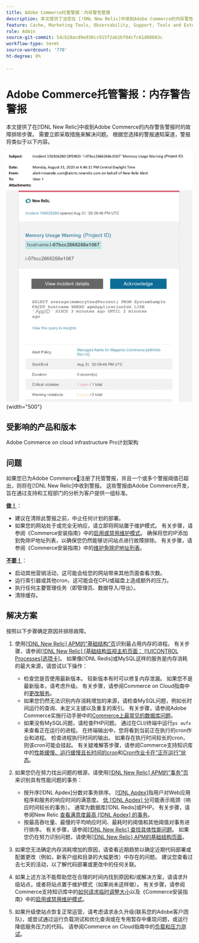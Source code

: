 ```yaml
---
title: Adobe Commerce托管警报：内存警告警报
description: 本文提供了当您在 [!DNL New Relic]中收到Adobe Commerce的内存警告警报时的故障排除步骤。 需要立即采取措施来解决问题。
feature: Cache, Marketing Tools, Observability, Support, Tools and External Services
role: Admin
source-git-commit: 54cb28acd9e930cc915f2ab1bf04cfc61d08663c
workflow-type: tm+mt
source-wordcount: '770'
ht-degree: 0%

---
```


# Adobe Commerce托管警报：内存警告警报

本文提供了在[!DNL New Relic]中收到Adobe Commerce的内存警告警报时的故障排除步骤。 需要立即采取措施来解决问题。 根据您选择的警报通知渠道，警报将类似于以下内容。

![内存警告](../../assets/managed-alerts/memory-warning-magento-managed.png){width="500"}

## 受影响的产品和版本

Adobe Commerce on cloud infrastructure Pro计划架构

## 问题

如果您已为Adobe Commerce[&#128279;](managed-alerts-for-magento-commerce.md)注册了托管警报，并且一个或多个警报阈值已超出，则将在[!DNL New Relic]中收到警报。 这些警报由Adobe Commerce开发，旨在通过支持和工程部门的分析为客户提供一组标准。

<u>**做！**</u>：

* 建议在清除此警报之前，中止任何计划的部署。
* 如果您的网站处于或完全无响应，请立即将网站置于维护模式。 有关步骤，请参阅《Commerce安装指南》中的[启用或禁用维护模式](https://experienceleague.adobe.com/zh-hans/docs/commerce-operations/installation-guide/tutorials/maintenance-mode)。 确保将您的IP添加到免除IP地址列表，以确保您仍然能够访问站点进行故障排除。 有关步骤，请参阅《Commerce安装指南》中的[维护免除IP地址列表](https://experienceleague.adobe.com/zh-hans/docs/commerce-operations/installation-guide/tutorials/maintenance-mode#maintain-the-list-of-exempt-ip-addresses)。

<u>**不要！**</u>：

* 启动其他营销活动，这可能会给您的网站带来其他页面查看次数。
* 运行索引器或其他cron，这可能会在CPU或磁盘上造成额外的压力。
* 执行任何主要管理任务（即管理员、数据导入/导出）。
* 清除缓存。

## 解决方案

按照以下步骤确定原因并排除故障。

1. 使用[[!DNL New Relic] APM的“基础结构”页](https://docs.newrelic.com/docs/infrastructure/infrastructure-ui-pages/infra-hosts-ui-page/)识别最占用内存的进程。 有关步骤，请参阅[[!DNL New Relic] [基础结构监视主机页面： [!UICONTROL Processes]选项卡]](https://docs.newrelic.com/docs/infrastructure/infrastructure-ui-pages/infra-hosts-ui-page/#processes)。 如果像[!DNL Redis]或MySQL这样的服务是内存消耗的最大来源，请尝试以下操作：

   * 检查您是否使用最新版本。 较新版本有时可以修复内存泄漏。 如果您不是最新版本，请考虑升级。 有关步骤，请参阅Commerce on Cloud指南中的[更改服务](https://experienceleague.adobe.com/zh-hans/docs/commerce-on-cloud/user-guide/configure/service/services-yaml)。
   * 如果您仍然无法识别内存消耗增加的来源，请检查MySQL问题，例如长时间运行的查询、未定义主键以及重复的索引。 有关步骤，请参阅Adobe Commerce实施行动手册中的[Commerce上最常见的数据库问题](https://experienceleague.adobe.com/docs/commerce-operations/implementation-playbook/best-practices/maintenance/resolve-database-performance-issues.html?lang=zh-Hans)。
   * 如果没有MySQL问题，请检查PHP问题。 通过在CLI/终端中运行`ps aufx`来查看正在运行的进程。 在终端输出中，您将看到当前正在执行的cron作业和进程。 检查进程执行时间的输出。 如果存在执行时间较长的cron，则该cron可能会挂起。 有关疑难解答步骤，请参阅Commerce支持知识库中的[性能缓慢、运行缓慢且长时间的cron](https://experienceleague.adobe.com/zh-hans/docs/commerce-knowledge-base/kb/troubleshooting/miscellaneous/slow-performance-slow-and-long-running-crons)和[Cron作业卡在“正在运行”状态](https://experienceleague.adobe.com/zh-hans/docs/commerce-knowledge-base/kb/troubleshooting/miscellaneous/cron-job-is-stuck-in-running-status)。

1. 如果您仍在努力找出问题的根源，请使用[[!DNL New Relic] APM的“事务”页](https://docs.newrelic.com/docs/apm/applications-menu/monitoring/transactions-page-find-specific-performance-problems)来识别具有性能问题的事务：

   * 按升序[!DNL Apdex]分数对事务排序。 [[!DNL Apdex]](https://docs.newrelic.com/docs/apm/new-relic-apm/apdex/apdex-measure-user-satisfaction)指用户对Web应用程序和服务的响应时间的满意度。 [低 [!DNL Apdex] 分](managed-alerts-for-magento-commerce-apdex-warning-alert.md)可能表示瓶颈（响应时间较长的事务）。 通常为数据库[!DNL Redis]或PHP。 有关步骤，请参阅New Relic [查看满意度最高 [!DNL Apdex] 的事务](https://docs.newrelic.com/docs/apm/new-relic-apm/apdex/view-your-apdex-score#apdex-dissat)。
   * 按最高吞吐量、最慢的平均响应时间、最耗时的阈值和其他阈值对事务进行排序。 有关步骤，请参阅[[!DNL New Relic] 查找具体性能问题](https://docs.newrelic.com/docs/apm/applications-menu/monitoring/transactions-page-find-specific-performance-problems)。 如果您仍在努力识别问题，请使用[[!DNL New Relic] APM的基础结构页面](https://docs.newrelic.com/docs/infrastructure/infrastructure-ui-pages/infra-hosts-ui-page/)。

1. 如果您无法确定内存消耗增加的原因，请查看近期趋势以确定近期代码部署或配置更改（例如，新客户组和目录的大幅更改）中存在的问题。 建议您查看过去七天的活动，以了解代码部署或更改中的任何关联。

1. 如果上述方法不能帮助您在合理的时间内找到原因和/或解决方案，请请求升级站点，或者将站点置于维护模式（如果尚未这样做）。 有关步骤，请参阅Commerce支持知识库中的[如何请求临时调整大小](https://experienceleague.adobe.com/zh-hans/docs/commerce-knowledge-base/kb/how-to/how-to-request-temporary-magento-upsize)以及《Commerce安装指南》中的[启用或禁用维护模式](https://experienceleague.adobe.com/zh-hans/docs/commerce-operations/installation-guide/tutorials/maintenance-mode)。

1. 如果升级使站点恢复正常运营，请考虑请求永久升级(联系您的Adobe客户团队)，或尝试通过运行负载测试和优化查询或在专用暂存中重现问题，或运行降低服务压力的代码。 请参阅Commerce on Cloud指南中的[负载和压力测试](https://experienceleague.adobe.com/zh-hans/docs/commerce-cloud-service/user-guide/develop/test/staging-and-production#load-and-stress-testing)。
